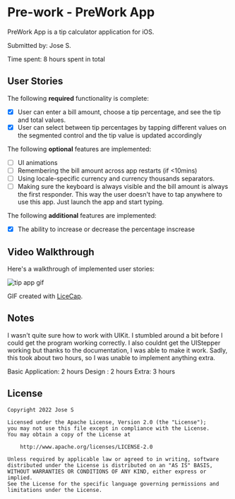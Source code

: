# Pre-work - PreWork App

PreWork App is a tip calculator application for iOS.

Submitted by: Jose S.

Time spent: 8 hours spent in total

## User Stories

The following **required** functionality is complete:

* [x] User can enter a bill amount, choose a tip percentage, and see the tip and total values.
* [x] User can select between tip percentages by tapping different values on the segmented control and the tip value is updated accordingly

The following **optional** features are implemented:

* [ ] UI animations
* [ ] Remembering the bill amount across app restarts (if <10mins)
* [ ] Using locale-specific currency and currency thousands separators.
* [ ] Making sure the keyboard is always visible and the bill amount is always the first responder. This way the user doesn't have to tap anywhere to use this app. Just launch the app and start typing.

The following **additional** features are implemented:

- [x] The ability to increase or decrease the percentage inscrease 

## Video Walkthrough

Here's a walkthrough of implemented user stories:

![tip app gif](https://user-images.githubusercontent.com/63259133/183541385-de32d5f5-5de6-4ade-9cbc-c71eeea0c8ea.gif)

GIF created with [LiceCap](http://www.cockos.com/licecap/).

## Notes

I wasn't quite sure how to work with UIKit. I stumbled around a bit before I could get the program working correctly. I also couldnt get the UIStepper working but thanks to the documentation, I was able to make it work. Sadly, this took about two hours, so I was unable to implement anything extra.

Basic Application: 2 hours
Design : 2 hours
Extra: 3 hours

## License

    Copyright 2022 Jose S

    Licensed under the Apache License, Version 2.0 (the "License");
    you may not use this file except in compliance with the License.
    You may obtain a copy of the License at

        http://www.apache.org/licenses/LICENSE-2.0

    Unless required by applicable law or agreed to in writing, software
    distributed under the License is distributed on an "AS IS" BASIS,
    WITHOUT WARRANTIES OR CONDITIONS OF ANY KIND, either express or implied.
    See the License for the specific language governing permissions and
    limitations under the License.
